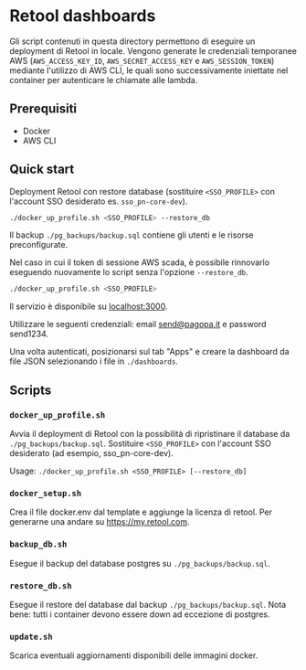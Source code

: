 # Retool dashboards

Gli script contenuti in questa directory permettono di eseguire un deployment di Retool in locale. Vengono generate le credenziali temporanee AWS (`AWS_ACCESS_KEY_ID`, `AWS_SECRET_ACCESS_KEY` e `AWS_SESSION_TOKEN`) mediante l'utilizzo di AWS CLI, le quali sono successivamente iniettate nel container per autenticare le chiamate alle lambda.

## Prerequisiti

* Docker
* AWS CLI

## Quick start
Deployment Retool con restore database (sostituire `<SSO_PROFILE>` con l'account SSO desiderato es. `sso_pn-core-dev`).
```sh
./docker_up_profile.sh <SSO_PROFILE> --restore_db 
```
Il backup `./pg_backups/backup.sql` contiene gli utenti e le risorse preconfigurate.

Nel caso in cui il token di sessione AWS scada, è possibile rinnovarlo eseguendo nuovamente lo script senza l'opzione `--restore_db`. 

```sh
./docker_up_profile.sh <SSO_PROFILE> 
```

Il servizio è disponibile su [localhost:3000](http://localhost:3000). 

Utilizzare le seguenti credenziali: email send@pagopa.it e password send1234.

Una volta autenticati, posizionarsi sul tab "Apps" e creare la dashboard da file JSON selezionando i file in `./dashboards`.

## Scripts
### `docker_up_profile.sh`
Avvia il deployment di Retool con la possibilità di ripristinare il database da `./pg_backups/backup.sql`. Sostituire `<SSO_PROFILE>` con l'account SSO desiderato (ad esempio, sso_pn-core-dev).

Usage: `./docker_up_profile.sh <SSO_PROFILE> [--restore_db]`


### `docker_setup.sh`
Crea il file docker.env dal template e aggiunge la licenza di retool. Per generarne una andare su https://my.retool.com.

### `backup_db.sh`
Esegue il backup del database postgres su `./pg_backups/backup.sql`. 

### `restore_db.sh`
Esegue il restore del database dal backup `./pg_backups/backup.sql`.
Nota bene: tutti i container devono essere down ad eccezione di postgres.

### `update.sh`
Scarica eventuali aggiornamenti disponibili delle immagini docker.


